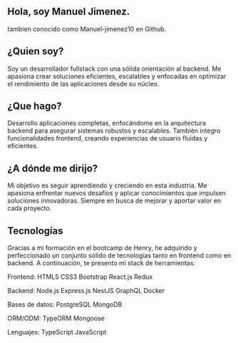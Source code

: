 ## Hola, soy Manuel Jimenez.
tambien conocido como Manuel-jimenez10 en Github.

## ¿Quien soy?

Soy un desarrollador fullstack con una sólida orientación al backend. Me apasiona crear soluciones eficientes, escalables y enfocadas en optimizar el rendimiento de las aplicaciones desde su núcleo.

## ¿Que hago? 

Desarrollo aplicaciones completas, enfocándome en la arquitectura backend para asegurar sistemas robustos y escalables. También integro funcionalidades frontend, creando experiencias de usuario fluidas y eficientes.

## ¿A dónde me dirijo?

Mi objetivo es seguir aprendiendo y creciendo en esta industria. Me apasiona enfrentar nuevos desafíos y aplicar conocimientos que impulsen soluciones innovadoras. Siempre en busca de mejorar y aportar valor en cada proyecto.

## Tecnologías
Gracias a mi formación en el bootcamp de Henry, he adquirido y perfeccionado un conjunto sólido de tecnologías tanto en frontend como en backend. A continuación, te presento mi stack de herramientas:

Frontend:
HTML5
CSS3
Bootstrap
React.js
Redux

Backend:
Node.js
Express.js
NestJS
GraphQL
Docker

Bases de datos:
PostgreSQL
MongoDB

ORM/ODM:
TypeORM
Mongoose

Lenguajes:
TypeScript
JavaScript

<!--
**Manuel-jimenez10/Manuel-jimenez10** is a ✨ _special_ ✨ repository because its `README.md` (this file) appears on your GitHub profile.

Here are some ideas to get you started:

- 🔭 I’m currently working on ...
- 🌱 I’m currently learning ...
- 👯 I’m looking to collaborate on ...
- 🤔 I’m looking for help with ...
- 💬 Ask me about ...
- 📫 How to reach me: ...
- 😄 Pronouns: ...
- ⚡ Fun fact: ...
-->
